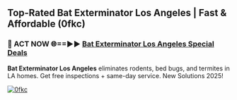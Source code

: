 ## Top-Rated Bat Exterminator Los Angeles | Fast & Affordable (0fkc)

<h3>🐜 ACT NOW 🌐==►► <a href="https://tinyurl.com/2dysvsjj" rel="nofollow">Bat Exterminator Los Angeles Special Deals</a></h3>

**Bat Exterminator Los Angeles** eliminates rodents, bed bugs, and termites in LA homes. Get free inspections + same-day service. New Solutions 2025!

[![0fkc](https://i.imgur.com/JCYaghj.jpeg)](https://tinyurl.com/2dysvsjj)